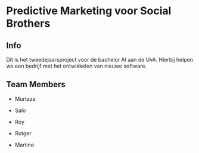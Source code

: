 # Predictive Marketing voor Social Brothers

## Info
Dit is het tweedejaarsproject voor de bachelor AI aan de UvA. 
Hierbij helpen we een bedrijf met het ontwikkelen van nieuwe software.

## Team Members
- Murtaza

- Salo

- Roy

- Rutger

- Martino

